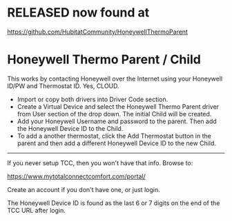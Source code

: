 # RELEASED now found at 
https://github.com/HubitatCommunity/HoneywellThermoParent


# Honeywell Thermo Parent / Child

This works by contacting Honeywell over the Internet using your Honeywell ID/PW and Thermostat ID. Yes, CLOUD.<p>
<ul>
<li/>Import or copy both drivers into Driver Code section.
<li/>Create a Virtual Device and select the Honeywell Thermo Parent driver from User section of the drop down. The initial Child will be created. 
<li/>Add your Honeywell Username and password to the parent. Then add the Honeywell Device ID to the Child.
<li/>To add a another thermostat, click the Add Thermostat button in the parent and then add a different Honeywell Device ID to the new Child.
</ul>

----
If you never setup TCC, then you won't have that info. Browse to:<p>
https://www.mytotalconnectcomfort.com/portal/<p>

Create an account if you don't have one, or just login.<p>

The Honeywell Device ID is found as the last 6 or 7 digits on the end of the TCC URL after login.
